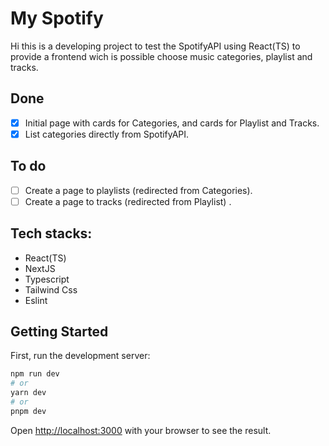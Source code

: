 # My Spotify

Hi this is a developing project to test the SpotifyAPI using React(TS) to provide a frontend wich is possible choose music categories, playlist and tracks. 

## Done

 - [X] Initial page with cards for Categories, and cards for Playlist and Tracks. 
 - [x] List categories directly from SpotifyAPI.

## To do

 - [ ] Create a page to playlists (redirected from Categories).
 - [ ] Create a page to tracks (redirected from Playlist) .
 
 ## Tech stacks:
 
 - React(TS)
 - NextJS
 - Typescript
 - Tailwind Css
 - Eslint


## Getting Started

First, run the development server:

```bash
npm run dev
# or
yarn dev
# or
pnpm dev
```

Open [http://localhost:3000](http://localhost:3000) with your browser to see the result.
